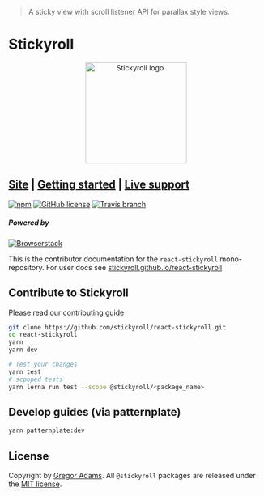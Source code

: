 > A sticky view with scroll listener API for parallax style views.

# Stickyroll

<p align="center"><img width="200" src="https://stickyroll.github.io/media/images/logo.svg" alt="Stickyroll logo"></p>

## [Site][site] | [Getting started][getting-started] | [Live support][live-support]

[![npm][npm-badge]][npm]
[![GitHub license][license-badge]][license]
[![Travis branch][build-badge]][build]

##### Powered by

<!-- [![Webstorm][webstorm-badge]][webstorm] -->

[![Browserstack][browserstack-badge]][browserstack]

This is the contributor documentation for the `react-stickyroll` mono-repository.
For user docs see [stickyroll.github.io/react-stickyroll][site]

## Contribute to Stickyroll

Please read our [contributing guide][contribute]

```sh
git clone https://github.com/stickyroll/react-stickyroll.git
cd react-stickyroll
yarn
yarn dev

# Test your changes
yarn test
# scpoped tests
yarn lerna run test --scope @stickyroll/<package_name>
```

## Develop guides (via patternplate)

```bash
yarn patternplate:dev
```

## License

Copyright by [Gregor Adams][pixelass]. All `@stickyroll` packages are released under the [MIT license][license].

<!-- User support -->

[site]: https://stickyroll.github.io/react-stickyroll/
[getting-started]: https://stickyroll.github.io/react-stickyroll/doc/guide/getting-started/Readme.html?guides-enabled=true
[live-support]: https://gitter.im/stickyroll/Lobby

<!-- Badges -->

[npm-badge]: https://img.shields.io/npm/v/@stickyroll/stickyroll.svg?style=for-the-badge
[npm]: https://www.npmjs.com/org/stickyroll
[license-badge]: https://img.shields.io/badge/license-MIT-blue.svg?style=for-the-badge
[license]: https://raw.githubusercontent.com/sinnerschrader/dekk/master/LICENSE
[build-badge]: https://img.shields.io/travis/stickyroll/react-stickyroll/master.svg?style=for-the-badge&logo=travis
[build]: https://travis-ci.org/stickyroll/react-stickyroll
[browserstack-badge]: https://img.shields.io/badge/browserstack-open_source-132434.svg?style=for-the-badge
[browserstack]: https://www.browserstack.com/open-source
[webstorm-badge]: https://img.shields.io/badge/Webstorm-open_source-06e0e2.svg?style=for-the-badge&logo=webstorm
[webstorm]: https://www.jetbrains.com/buy/opensource/

<!-- Misc Links -->

[contribute]: https://github.com/stickyroll/react-stickyroll/blob/master/.github/CONTRIBUTING.md
[pixelass]: mailto:greg@pixelass.com
